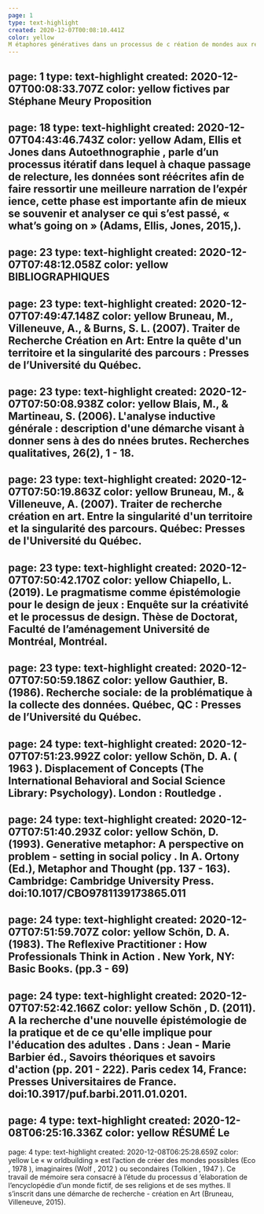 ```yaml
---
page: 1
type: text-highlight
created: 2020-12-07T00:08:10.441Z
color: yellow
M étaphores génératives dans un processus de c réation de mondes aux religions fictives
---
```

page: 1
type: text-highlight
created: 2020-12-07T00:08:33.707Z
color: yellow
fictives par Stéphane Meury Proposition
---
page: 18
type: text-highlight
created: 2020-12-07T04:43:46.743Z
color: yellow
Adam, Ellis et Jones dans Autoethnographie , parle d’un processus itératif dans lequel à chaque  passage  de  relecture,  les  données  sont  réécrites  afin  de  faire  ressortir  une  meilleure narration de l’expér ience, cette phase est importante afin de mieux se souvenir et analyser ce qui s’est passé, « what’s going on » (Adams, Ellis, Jones, 2015,).
---
page: 23
type: text-highlight
created: 2020-12-07T07:48:12.058Z
color: yellow
BIBLIOGRAPHIQUES
---
page: 23
type: text-highlight
created: 2020-12-07T07:49:47.148Z
color: yellow
Bruneau, M., Villeneuve, A., & Burns, S. L. (2007). Traiter de Recherche Création en Art: Entre la quête d'un territoire et la singularité des parcours : Presses de l’Université du Québec.
---
page: 23
type: text-highlight
created: 2020-12-07T07:50:08.938Z
color: yellow
Blais,  M.,  &  Martineau,  S.  (2006).  L'analyse  inductive  générale  :  description  d'une  démarche  visant  à donner sens à des do nnées brutes. Recherches qualitatives, 26(2), 1 - 18.
---
page: 23
type: text-highlight
created: 2020-12-07T07:50:19.863Z
color: yellow
Bruneau,  M.,  &  Villeneuve,  A.  (2007). Traiter  de  recherche  création  en  art.  Entre  la  singularité  d'un territoire et la singularité des parcours. Québec: Presses de l'Université du Québec.
---
page: 23
type: text-highlight
created: 2020-12-07T07:50:42.170Z
color: yellow
Chiapello, L. (2019). Le pragmatisme comme épistémologie pour le design de jeux : Enquête sur la créativité et le processus de design. Thèse de Doctorat, Faculté de l’aménagement Université de Montréal, Montréal.
---
page: 23
type: text-highlight
created: 2020-12-07T07:50:59.186Z
color: yellow
Gauthier,  B.  (1986). Recherche  sociale:  de  la  problématique  à  la  collecte  des  données. Québec,  QC  : Presses de l’Université du Québec.
---
page: 24
type: text-highlight
created: 2020-12-07T07:51:23.992Z
color: yellow
Schön, D. A. ( 1963 ). Displacement of Concepts (The International Behavioral and Social Science Library: Psychology). London : Routledge .
---
page: 24
type: text-highlight
created: 2020-12-07T07:51:40.293Z
color: yellow
Schön, D. (1993). Generative metaphor: A perspective on problem - setting in social policy . In A. Ortony (Ed.), Metaphor and Thought (pp. 137 - 163). Cambridge: Cambridge University Press. doi:10.1017/CBO9781139173865.011
---
page: 24
type: text-highlight
created: 2020-12-07T07:51:59.707Z
color: yellow
Schön, D. A. (1983). The Reflexive Practitioner : How Professionals Think in Action . New York, NY: Basic Books. (pp.3 - 69)
---
page: 24
type: text-highlight
created: 2020-12-07T07:52:42.166Z
color: yellow
Schön , D. (2011). A la recherche d'une nouvelle épistémologie de la pratique et de ce qu'elle implique pour l'éducation des adultes . Dans : Jean - Marie Barbier éd., Savoirs théoriques et savoirs d'action (pp. 201 - 222). Paris cedex 14, France: Presses Universitaires de France. doi:10.3917/puf.barbi.2011.01.0201.
---
page: 4
type: text-highlight
created: 2020-12-08T06:25:16.336Z
color: yellow
RÉSUMÉ Le
---
page: 4
type: text-highlight
created: 2020-12-08T06:25:28.659Z
color: yellow
Le « w orldbuilding » est l’action de créer des mondes possibles (Eco , 1978 ), imaginaires (Wolf , 2012 ) ou secondaires (Tolkien , 1947 ). Ce travail de mémoire sera consacré à l’étude du processus d ’élaboration de l’encyclopédie d’un monde fictif, de ses religions et de ses mythes. Il s’inscrit dans une démarche de recherche - création en Art (Bruneau, Villeneuve, 2015).
